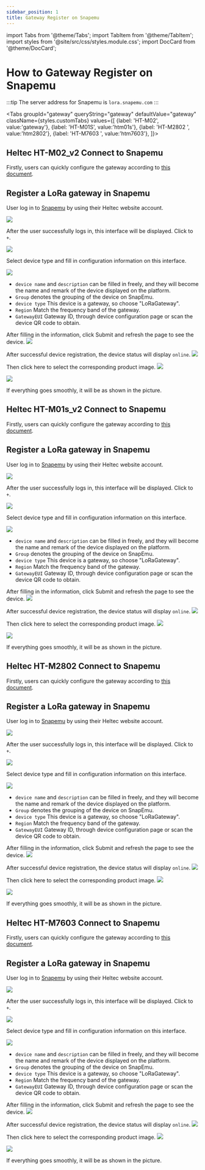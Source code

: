 ```yaml
---
sidebar_position: 1
title: Gateway Register on Snapemu
---
```



import Tabs from '@theme/Tabs';
import TabItem from '@theme/TabItem';
import styles from '@site/src/css/styles.module.css';
import DocCard from '@theme/DocCard';

# How to Gateway Register on Snapemu

:::tip
The server address for Snapemu is `lora.snapemu.com`
:::

<Tabs
groupId="gateway"
queryString="gateway"
defaultValue="gateway"
className={styles.customTabs}
values={[
{label: 'HT-M02', value:'gateway'},
{label: 'HT-M01S', value:'htm01s'},
{label: 'HT-M2802 ', value:'htm2802'},
{label: 'HT-M7603 ', value:'htm7603'},
]}>

<TabItem value="gateway">

## Heltec HT-M02_v2 Connect to Snapemu

Firstly, users can quickly configure the gateway according to [this document](/docs/devices/lora-gateway/ht-m02_v2/quick_start).

## Register a LoRa gateway in Snapemu

User log in to [Snapemu](https://platform.snapemu.com) by using their Heltec website account.

![](img/0.png)

After the user successfully logs in, this interface will be displayed. Click to `+`.

![](img/1.png)

Select device type and fill in configuration information on this interface.

![](img/2.png)

- `device name` and `description` can be filled in freely, and they will become the name and remark of the device displayed on the platform. 
- `Group` denotes the grouping of the device on SnapEmu.
- `device type` This device is a gateway, so choose "LoRaGateway".
- `Region` Match the frequency band of the gateway.
- `GatewayEUI` Gateway ID, through device configuration page or scan the device QR code to obtain.

After filling in the information, click Submit and refresh the page to see the device. 
![](img/3.png)

After successful device registration, the device status will display `online`.
![](img/4.png)

Then click here to select the corresponding product image.
![](img/5.png)

![](img/6.png)

If everything goes smoothly, it will be as shown in the picture.






</TabItem>
<TabItem value="htm01s" >

## Heltec HT-M01s_v2 Connect to Snapemu

Firstly, users can quickly configure the gateway according to [this document](/docs/devices/lora-gateway/ht-m01s_v2/quick_start).

## Register a LoRa gateway in Snapemu

User log in to [Snapemu](https://platform.snapemu.com) by using their Heltec website account.

![](img/0.png)

After the user successfully logs in, this interface will be displayed. Click to `+`.

![](img/1.png)

Select device type and fill in configuration information on this interface.

![](img/2.png)

- `device name` and `description` can be filled in freely, and they will become the name and remark of the device displayed on the platform. 
- `Group` denotes the grouping of the device on SnapEmu.
- `device type` This device is a gateway, so choose "LoRaGateway".
- `Region` Match the frequency band of the gateway.
- `GatewayEUI` Gateway ID, through device configuration page or scan the device QR code to obtain.

After filling in the information, click Submit and refresh the page to see the device. 
![](img/3.png)

After successful device registration, the device status will display `online`.
![](img/4.png)

Then click here to select the corresponding product image.
![](img/5.png)

![](img/6.png)

If everything goes smoothly, it will be as shown in the picture.


















</TabItem>
<TabItem value="htm2802" >

## Heltec HT-M2802 Connect to Snapemu

Firstly, users can quickly configure the gateway according to [this document](/docs/devices/lora-gateway/ht-m2802/quick_start).

## Register a LoRa gateway in Snapemu

User log in to [Snapemu](https://platform.snapemu.com) by using their Heltec website account.

![](img/0.png)

After the user successfully logs in, this interface will be displayed. Click to `+`.

![](img/1.png)

Select device type and fill in configuration information on this interface.

![](img/2.png)

- `device name` and `description` can be filled in freely, and they will become the name and remark of the device displayed on the platform. 
- `Group` denotes the grouping of the device on SnapEmu.
- `device type` This device is a gateway, so choose "LoRaGateway".
- `Region` Match the frequency band of the gateway.
- `GatewayEUI` Gateway ID, through device configuration page or scan the device QR code to obtain.

After filling in the information, click Submit and refresh the page to see the device. 
![](img/3.png)

After successful device registration, the device status will display `online`.
![](img/4.png)

Then click here to select the corresponding product image.
![](img/5.png)

![](img/6.png)

If everything goes smoothly, it will be as shown in the picture.









</TabItem>
<TabItem value="htm7603" >

## Heltec HT-M7603 Connect to Snapemu

Firstly, users can quickly configure the gateway according to [this document](/docs/devices/lora-gateway/ht-m7603/).

## Register a LoRa gateway in Snapemu

User log in to [Snapemu](https://platform.snapemu.com) by using their Heltec website account.

![](img/0.png)

After the user successfully logs in, this interface will be displayed. Click to `+`.

![](img/1.png)

Select device type and fill in configuration information on this interface.

![](img/2.png)

- `device name` and `description` can be filled in freely, and they will become the name and remark of the device displayed on the platform. 
- `Group` denotes the grouping of the device on SnapEmu.
- `device type` This device is a gateway, so choose "LoRaGateway".
- `Region` Match the frequency band of the gateway.
- `GatewayEUI` Gateway ID, through device configuration page or scan the device QR code to obtain.

After filling in the information, click Submit and refresh the page to see the device. 
![](img/3.png)

After successful device registration, the device status will display `online`.
![](img/4.png)

Then click here to select the corresponding product image.
![](img/5.png)

![](img/6.png)

If everything goes smoothly, it will be as shown in the picture.

</TabItem>
</Tabs>